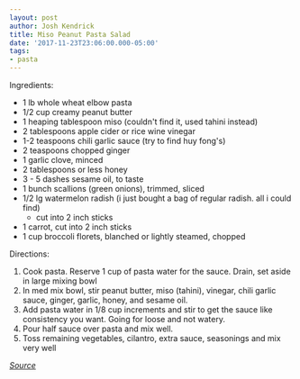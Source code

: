 ```yaml
---
layout: post
author: Josh Kendrick
title: Miso Peanut Pasta Salad
date: '2017-11-23T23:06:00.000-05:00'
tags:
- pasta
---
```


Ingredients:
* 1 lb whole wheat elbow pasta
* 1/2 cup creamy peanut butter
* 1 heaping tablespoon miso (couldn't find it, used tahini instead)
* 2 tablespoons apple cider or rice wine vinegar
* 1-2 teaspoons chili garlic sauce (try to find huy fong's)
* 2 teaspoons chopped ginger
* 1 garlic clove, minced
* 2 tablespoons or less honey
* 3 - 5 dashes sesame oil, to taste
* 1 bunch scallions (green onions), trimmed, sliced
* 1/2 lg watermelon radish (i just bought a bag of regular radish. all i could find)
  * cut into 2 inch sticks
* 1 carrot, cut into 2 inch sticks
* 1 cup broccoli florets, blanched or lightly steamed, chopped

Directions:
1. Cook pasta. Reserve 1 cup of pasta water for the sauce. Drain, set aside in large mixing bowl
2. In med mix bowl, stir peanut butter, miso (tahini), vinegar, chili garlic sauce, ginger, garlic, honey, and sesame oil.
3. Add pasta water in 1/8 cup increments and stir to get the sauce like consistency you want. Going for loose and not watery.
4. Pour half sauce over pasta and mix well.
5. Toss remaining vegetables, cilantro, extra sauce, seasonings and mix very well

*[Source](https://food52.com/recipes/28689-miso-peanut-pasta-salad)*